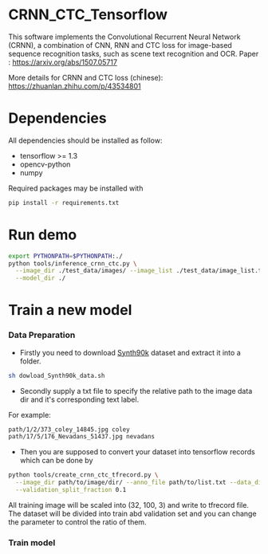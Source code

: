 # CRNN_CTC_Tensorflow
This software implements the Convolutional Recurrent Neural Network (CRNN), a combination of CNN, RNN and CTC loss for image-based sequence recognition tasks, such as scene text recognition and OCR. 
Paper : https://arxiv.org/abs/1507.05717  

More details for CRNN and CTC loss (chinese): https://zhuanlan.zhihu.com/p/43534801


# Dependencies
All dependencies should be installed as follow:
* tensorflow >= 1.3
* opencv-python
* numpy

Required packages may be installed with
```bash
pip install -r requirements.txt
```


# Run demo
```bash
export PYTHONPATH=$PYTHONPATH:./
python tools/inference_crnn_ctc.py \
  --image_dir ./test_data/images/ --image_list ./test_data/image_list.txt \
  --model_dir ./
```

# Train a new model

### Data Preparation
* Firstly you need to download [Synth90k](http://www.robots.ox.ac.uk/~vgg/data/text/) dataset and extract it into a folder. 
```bash
sh dowload_Synth90k_data.sh
```
* Secondly supply a txt file to specify the relative path to the image data dir and it's corresponding text label.   

For example:
```bash
path/1/2/373_coley_14845.jpg coley
path/17/5/176_Nevadans_51437.jpg nevadans
```
* Then you are supposed to convert your dataset into tensorflow records which can be done by
```bash
python tools/create_crnn_ctc_tfrecord.py \
  --image_dir path/to/image/dir/ --anno_file path/to/list.txt --data_dir ./tfrecords/ \
  --validation_split_fraction 0.1
```
All training image will be scaled into (32, 100, 3) and write to tfrecord file.  
The dataset will be divided into train abd validation set and you can change the parameter to control the ratio of them.

### Train model
